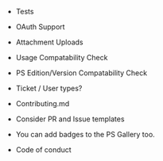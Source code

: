 
- Tests
- OAuth Support
- Attachment Uploads
- Usage Compatability Check
- PS Edition/Version Compatability Check
- Ticket / User types?

- Contributing.md
- Consider PR and Issue templates
- You can add badges to the PS Gallery too.
- Code of conduct
